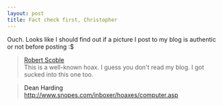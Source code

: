 ```yaml
---
layout: post
title: Fact check first, Christopher
---
```

Ouch. Looks like I should find out if a picture I post to my blog is 
authentic or not before posting :$

<blockquote><!--StartFragment --><a id="Comments.ascx_CommentList__ctl2_NameLink" href="http://scoble.weblogs.com" target="_blank">Robert Scoble</a>
  <div>This is a well-known hoax. I guess you don't read 
  my blog. I got sucked into this one too.</div></blockquote>
<blockquote><!--StartFragment -->
  <a id="Comments.ascx_CommentList__ctl3_NameLink" target="_blank">Dean Harding</a>
  <div><a href="http://www.snopes.com/inboxer/hoaxes/computer.asp" target="_new">http://www.snopes.com/inboxer/hoaxes/computer.asp</a> 
</div></blockquote>